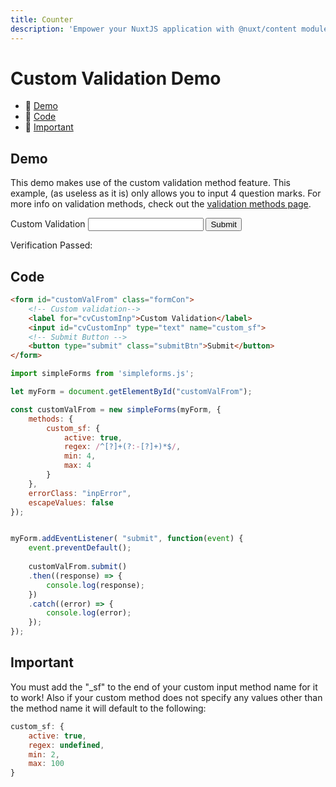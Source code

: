 ```yaml
---
title: Counter
description: 'Empower your NuxtJS application with @nuxt/content module: write in a content/ directory and fetch your Markdown, JSON, YAML and CSV files through a MongoDB like API, acting as a Git-based Headless CMS.'
---
```


# Custom Validation Demo

- 🔗 [Demo](#demo)
- 🔗 [Code](#code)
- 🔗 [Important](#important)

## Demo

This demo makes use of the custom validation method feature. This example, (as useless as it is) only allows you to input 4 question marks. For more info on validation methods, check out the [validation methods page](/guide/validation-methods).

<form id="customValFrom" class="formCon">
    <!-- Custom validation--> 
    <label for="cvCustomInp">Custom Validation</label>
    <input class="inputStyle" id="cvCustomInp" type="text" name="custom_sf">
    <!-- Submit Button -->
    <button type="submit" class="submitBtn">Submit</button>
</form>

<div id="cResultsCon" class="resultsContainer"> 
  <p class="verificationPassedP">Verification Passed: <span id="cVerificationPassed"></span></p>
  <div class="jsonCon">
    <p id="cResultsP"></p>
  </div>
</div>

## Code

<code-group>
  <code-block label="HTML" active>

```html
<form id="customValFrom" class="formCon">
    <!-- Custom validation--> 
    <label for="cvCustomInp">Custom Validation</label>
    <input id="cvCustomInp" type="text" name="custom_sf">
    <!-- Submit Button -->
    <button type="submit" class="submitBtn">Submit</button>
</form>
```
  </code-block>
  <code-block label="Javascript">

```javascript
import simpleForms from 'simpleforms.js';

let myForm = document.getElementById("customValFrom");

const customValFrom = new simpleForms(myForm, {
    methods: {
        custom_sf: {
            active: true,
            regex: /^[?]+(?:-[?]+)*$/,
            min: 4,
            max: 4
        }
    },
    errorClass: "inpError",
    escapeValues: false
});


myForm.addEventListener( "submit", function(event) {
    event.preventDefault();
    
    customValFrom.submit()
    .then((response) => {
        console.log(response);
    })
    .catch((error) => {
        console.log(error);
    });
});
```
  </code-block>
</code-group>

## Important

You must add the "_sf" to the end of your custom input method name for it to work! Also if your custom method does not specify any values other than the method name it will default to the following:

```javascript
custom_sf: {
    active: true,
    regex: undefined,
    min: 2,
    max: 100
}
```